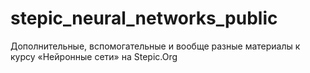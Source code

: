 ﻿# stepic_neural_networks_public
Дополнительные, вспомогательные и вообще разные материалы к курсу «Нейронные сети» на Stepic.Org


